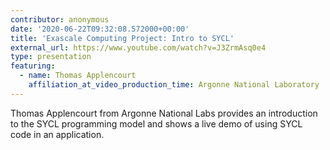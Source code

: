 ```yaml
---
contributor: anonymous
date: '2020-06-22T09:32:08.572000+00:00'
title: 'Exascale Computing Project: Intro to SYCL'
external_url: https://www.youtube.com/watch?v=J3ZrmAsq0e4
type: presentation
featuring:
  - name: Thomas Applencourt
    affiliation_at_video_production_time: Argonne National Laboratory
---
```


Thomas Applencourt from Argonne National Labs provides an introduction to the SYCL programming model and shows a live
demo of using SYCL code in an application.
